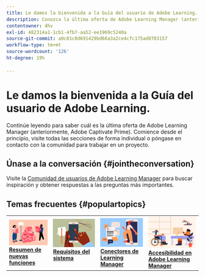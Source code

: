 ```yaml
---
title: Le damos la bienvenida a la Guía del usuario de Adobe Learning.
description: Conozca la última oferta de Adobe Learning Manager (anteriormente, Adobe Captivate Prime). Comience desde el principio, visite todas las secciones de forma individual o póngase en contacto con la comunidad para trabajar en un proyecto.
contentowner: dhv
exl-id: 482314a1-1cb1-4fb7-aa52-ee1969c5240a
source-git-commit: a0c01c0d691429bd66a3a2ce4cfc175ad0703157
workflow-type: tm+mt
source-wordcount: '126'
ht-degree: 19%

---
```


# Le damos la bienvenida a la Guía del usuario de Adobe Learning.

Continúe leyendo para saber cuál es la última oferta de Adobe Learning Manager (anteriormente, Adobe Captivate Prime). Comience desde el principio, visite todas las secciones de forma individual o póngase en contacto con la comunidad para trabajar en un proyecto.

## Únase a la conversación {#jointheconversation}

Visite la [Comunidad de usuarios de Adobe Learning Manager](https://community.adobe.com/t5/adobe-learning-manager/ct-p/ct-captivate-prime?page=1&amp;sort=latest_replies&amp;lang=all&amp;tabid=all) para buscar inspiración y obtener respuestas a las preguntas más importantes.

## Temas frecuentes {#populartopics}

<table style="table-layout:fixed">
 <tbody>
  <tr>
   <td>
    <a href="whats-new.md">
    <img alt="nuevas funciones" src="assets/prime-new.jpeg">
    </a>
    <div>
    <a href="whats-new.md"><strong>Resumen de nuevas funciones</strong></a>
    </div>
   </td>
   <td>
    <a href="system-requirements.md">
    <img alt="requisitos del sistema" src="assets/prime-reqs.jpeg">
    </a>
    <a href="whats-new.md"><strong>Requisitos del sistema </strong></a>
    </p>
   </td>
   <td>
    <a href="integration-admin/feature-summary/connectors.md">
    <img alt="," src="assets/prime-connector.jpeg">
    </a>
    <div>
    <a href="integration-admin/feature-summary/connectors.md"><strong>Conectores de Learning Manager</strong></a>
    </div>
   </td>
   <td>
    <a href="accessibility-learning-manager.md">
    <img alt="accesibilidad" src="assets/prime-accessibility.jpeg">
    </a>
    <div>
    <a href="accessibility-learning-manager.md"><strong>Accesibilidad en Adobe Learning Manager</strong></a>
    </div>
   </td>
  </tr>
 </tbody>
</table>
